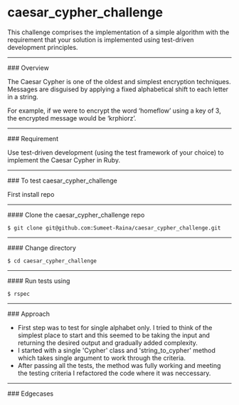 # caesar_cypher_challenge
<p>This challenge comprises the implementation of a simple algorithm with the requirement that your solution is implemented using test-driven development principles.</p> 
<hr>
### Overview 
<p>The Caesar Cypher is one of the oldest and simplest encryption techniques. Messages are disguised by applying a fixed alphabetical shift to each letter in a string.</p>
<p> For example, if we were to encrypt the word ‘homeflowʼ using a key of 3, the encrypted message would be ‘krphiorzʼ.</p>
<hr>
### Requirement
<p>Use test-driven development (using the test framework of your choice) to implement the Caesar Cypher in Ruby.</p>
<hr>
### To test caesar_cypher_challenge

First install repo
<hr>
#### Clone the caesar_cypher_challenge repo 

`$ git clone git@github.com:Sumeet-Raina/caesar_cypher_challenge.git`
<hr>
#### Change directory  

`$ cd caesar_cypher_challenge`
<hr>
#### Run tests using  

`$ rspec`

<hr>
### Approach

* First step was to test for single alphabet only. I tried to think of the simplest place to start and this seemed to be taking the input and returning the desired output and gradually added complexity.
* I started with a single 'Cypher' class and 'string_to_cypher' method which takes single argument to work through the criteria.
* After passing all the tests, the method was fully working and meeting the testing criteria I refactored the code where it was neccessary.
<hr>
### Edgecases
 
